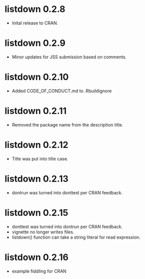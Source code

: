 # listdown 0.2.8

* Inital release to CRAN.

# listdown 0.2.9

* Minor updates for JSS submission based on comments.

# listdown 0.2.10

* Added CODE_OF_CONDUCT.md to .Rbuildignore

# listdown 0.2.11

* Removed the package name from the description title.

# listdown 0.2.12

* Title was put into title case.

# listdown 0.2.13

* dontrun was turned into donttest per CRAN feedback.

# listdown 0.2.15

* donttest was turned into dontrun per CRAN feedback.
* vignette no longer writes files.
* listdown() function can take a string literal for read expression.

# listdown 0.2.16

* example fiddling for CRAN
